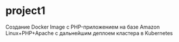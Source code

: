 # project1
Создание Docker Image c PHP-приложением на базе Amazon Linux+PHP+Apache c дальнейшим деплоем кластера в Kubernetes
